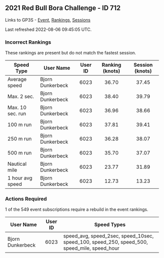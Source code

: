 ## 2021 Red Bull Bora Challenge - ID 712

Links to GP3S - [Event](https://www.gps-speedsurfing.com/default.aspx?mnu=event&val=712), [Rankings](https://www.gps-speedsurfing.com/default.aspx?mnu=eventranking&val=712), [Sessions](https://www.gps-speedsurfing.com/default.aspx?mnu=eventsessions&val=712)

Last refreshed 2022-08-06 09:45:05 UTC.

### Incorrect Rankings

These rankings are present but do not match the fastest session.

| Speed Type | User Name | User ID | Ranking (knots) | Session (knots) |
| ---------- | --------- | :-----: | :-------------: | :-------------: |
| Average speed | Bjorn Dunkerbeck | 6023 | 36.70 | 37.45 |
| Max. 2 sec. | Bjorn Dunkerbeck | 6023 | 38.40 | 39.79 |
| Max. 10 sec. run | Bjorn Dunkerbeck | 6023 | 36.96 | 38.66 |
| 100 m run | Bjorn Dunkerbeck | 6023 | 37.81 | 39.41 |
| 250 m run | Bjorn Dunkerbeck | 6023 | 36.28 | 38.07 |
| 500 m run | Bjorn Dunkerbeck | 6023 | 35.70 | 37.07 |
| Nautical mile | Bjorn Dunkerbeck | 6023 | 23.77 | 31.89 |
| 1 hour avg speed | Bjorn Dunkerbeck | 6023 | 12.73 | 13.23 |

### Actions Required

1 of the 549 event subscriptions require a rebuild in the event rankings.

| User Name | User ID | Speed Types |
| --------- | :-----: | ----------- |
| Bjorn Dunkerbeck | 6023 | speed_avg, speed_2sec, speed_10sec, speed_100, speed_250, speed_500, speed_mile, speed_hour |
